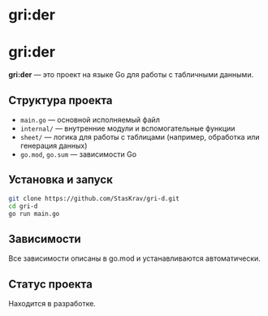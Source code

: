 # gri:der
# gri:der

**gri:der** — это проект на языке Go для работы с табличными данными.

## Структура проекта

- `main.go` — основной исполняемый файл
- `internal/` — внутренние модули и вспомогательные функции
- `sheet/` — логика для работы с таблицами (например, обработка или генерация данных)
- `go.mod`, `go.sum` — зависимости Go

## Установка и запуск

```bash
git clone https://github.com/StasKrav/gri-d.git
cd gri-d
go run main.go
```
## Зависимости

Все зависимости описаны в go.mod и устанавливаются автоматически.

## Статус проекта

Находится в разработке.
